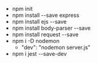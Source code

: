 - npm init
- npm install --save express
- npm install ejs --save
- npm install body-parser --save
- npm install request --save
- npm i -D nodemon
   -  "dev": "nodemon server.js"
- npm i jest --save-dev



